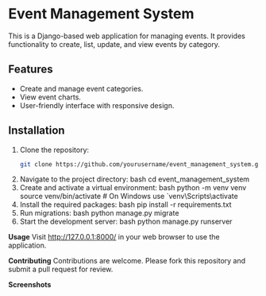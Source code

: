 # Event Management System

This is a Django-based web application for managing events. It provides functionality to create, list, update, and view events by category.

## Features

- Create and manage event categories.
- View event charts.
- User-friendly interface with responsive design.

## Installation

1. Clone the repository:
   ```bash
   git clone https://github.com/yourusername/event_management_system.git
2. Navigate to the project directory:
   bash
  cd event_management_system
3. Create and activate a virtual environment:
   bash
   python -m venv venv
   source venv/bin/activate  # On Windows use `venv\Scripts\activate
4. Install the required packages:
   bash
   pip install -r requirements.txt
5. Run migrations:
   bash
   python manage.py migrate
6. Start the development server:
   bash
   python manage.py runserver

**Usage**
Visit http://127.0.0.1:8000/ in your web browser to use the application.

**Contributing**
Contributions are welcome. Please fork this repository and submit a pull request for review.

**Screenshots**


